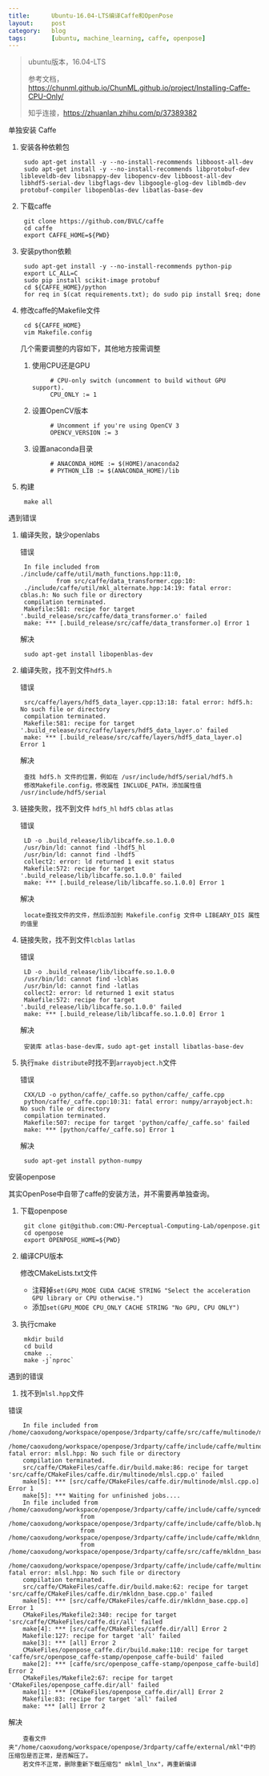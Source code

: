 ```yaml
---
title:      Ubuntu-16.04-LTS编译Caffe和OpenPose
layout:     post
category:   blog
tags:       [ubuntu, machine_learning, caffe, openpose]
---
```


>ubuntu版本，16.04-LTS
>
>参考文档，https://chunml.github.io/ChunML.github.io/project/Installing-Caffe-CPU-Only/
>
>知乎连接，https://zhuanlan.zhihu.com/p/37389382


单独安装 Caffe

1. 安装各种依赖包

        sudo apt-get install -y --no-install-recommends libboost-all-dev
        sudo apt-get install -y --no-install-recommends libprotobuf-dev libleveldb-dev libsnappy-dev libopencv-dev libboost-all-dev libhdf5-serial-dev libgflags-dev libgoogle-glog-dev liblmdb-dev protobuf-compiler libopenblas-dev libatlas-base-dev 

1. 下载caffe

        git clone https://github.com/BVLC/caffe
        cd caffe
        export CAFFE_HOME=${PWD}

1. 安装python依赖

        sudo apt-get install -y --no-install-recommends python-pip
        export LC_ALL=C
        sudo pip install scikit-image protobuf
        cd ${CAFFE_HOME}/python
        for req in $(cat requirements.txt); do sudo pip install $req; done

1. 修改caffe的Makefile文件

        cd ${CAFFE_HOME}
        vim Makefile.config

    几个需要调整的内容如下，其他地方按需调整

    1. 使用CPU还是GPU

                # CPU-only switch (uncomment to build without GPU support).
                CPU_ONLY := 1


    1. 设置OpenCV版本
    
                # Uncomment if you're using OpenCV 3
                OPENCV_VERSION := 3


    1. 设置anaconda目录

                # ANACONDA_HOME := $(HOME)/anaconda2
                # PYTHON_LIB := $(ANACONDA_HOME)/lib

1. 构建

        make all


遇到错误


1. 编译失败，缺少openlabs

    错误 

        In file included from ./include/caffe/util/math_functions.hpp:11:0,
                 from src/caffe/data_transformer.cpp:10:
        ./include/caffe/util/mkl_alternate.hpp:14:19: fatal error: cblas.h: No such file or directory
        compilation terminated.
        Makefile:581: recipe for target '.build_release/src/caffe/data_transformer.o' failed
        make: *** [.build_release/src/caffe/data_transformer.o] Error 1

    解决

        sudo apt-get install libopenblas-dev

1. 编译失败，找不到文件`hdf5.h`

    错误

        src/caffe/layers/hdf5_data_layer.cpp:13:18: fatal error: hdf5.h: No such file or directory
        compilation terminated.
        Makefile:581: recipe for target '.build_release/src/caffe/layers/hdf5_data_layer.o' failed
        make: *** [.build_release/src/caffe/layers/hdf5_data_layer.o] Error 1

    解决

        查找 hdf5.h 文件的位置，例如在 /usr/include/hdf5/serial/hdf5.h
        修改Makefile.config，修改属性 INCLUDE_PATH，添加属性值 /usr/include/hdf5/serial

1. 链接失败，找不到文件 `hdf5_hl` `hdf5` `cblas` `atlas`

    错误

        LD -o .build_release/lib/libcaffe.so.1.0.0
        /usr/bin/ld: cannot find -lhdf5_hl
        /usr/bin/ld: cannot find -lhdf5
        collect2: error: ld returned 1 exit status
        Makefile:572: recipe for target '.build_release/lib/libcaffe.so.1.0.0' failed
        make: *** [.build_release/lib/libcaffe.so.1.0.0] Error 1

    解决

        locate查找文件的文件，然后添加到 Makefile.config 文件中 LIBEARY_DIS 属性的值里
        

1. 链接失败，找不到文件`lcblas` `latlas`

    错误

        LD -o .build_release/lib/libcaffe.so.1.0.0
        /usr/bin/ld: cannot find -lcblas
        /usr/bin/ld: cannot find -latlas
        collect2: error: ld returned 1 exit status
        Makefile:572: recipe for target '.build_release/lib/libcaffe.so.1.0.0' failed
        make: *** [.build_release/lib/libcaffe.so.1.0.0] Error 1

    解决

        安装库 atlas-base-dev库，sudo apt-get install libatlas-base-dev

1. 执行`make distribute`时找不到`arrayobject.h`文件


    错误

        CXX/LD -o python/caffe/_caffe.so python/caffe/_caffe.cpp
        python/caffe/_caffe.cpp:10:31: fatal error: numpy/arrayobject.h: No such file or directory
        compilation terminated.
        Makefile:507: recipe for target 'python/caffe/_caffe.so' failed
        make: *** [python/caffe/_caffe.so] Error 1
    
    解决

        sudo apt-get install python-numpy



安装openpose

其实OpenPose中自带了caffe的安装方法，并不需要再单独查询。

1. 下载openpose

        git clone git@github.com:CMU-Perceptual-Computing-Lab/openpose.git
        cd openpose
        export OPENPOSE_HOME=${PWD}

1. 编译CPU版本

    修改CMakeLists.txt文件
    
    * 注释掉`set(GPU_MODE CUDA CACHE STRING "Select the acceleration GPU library or CPU otherwise.")`
    * 添加`set(GPU_MODE CPU_ONLY CACHE STRING "No GPU, CPU ONLY")`        

1. 执行cmake

        mkdir build
        cd build
        cmake ..
        make -j`nproc`


遇到的错误

1. 找不到`mlsl.hpp`文件

错误

        In file included from /home/caoxudong/workspace/openpose/3rdparty/caffe/src/caffe/multinode/mlsl.cpp:42:0:
        /home/caoxudong/workspace/openpose/3rdparty/caffe/include/caffe/multinode/mlsl.hpp:43:20: fatal error: mlsl.hpp: No such file or directory
        compilation terminated.
        src/caffe/CMakeFiles/caffe.dir/build.make:86: recipe for target 'src/caffe/CMakeFiles/caffe.dir/multinode/mlsl.cpp.o' failed
        make[5]: *** [src/caffe/CMakeFiles/caffe.dir/multinode/mlsl.cpp.o] Error 1
        make[5]: *** Waiting for unfinished jobs....
        In file included from /home/caoxudong/workspace/openpose/3rdparty/caffe/include/caffe/syncedmem.hpp:51:0,
                        from /home/caoxudong/workspace/openpose/3rdparty/caffe/include/caffe/blob.hpp:47,
                        from /home/caoxudong/workspace/openpose/3rdparty/caffe/include/caffe/mkldnn_memory.hpp:45,
                        from /home/caoxudong/workspace/openpose/3rdparty/caffe/src/caffe/mkldnn_base.cpp:39:
        /home/caoxudong/workspace/openpose/3rdparty/caffe/include/caffe/multinode/mlsl.hpp:43:20: fatal error: mlsl.hpp: No such file or directory
        compilation terminated.
        src/caffe/CMakeFiles/caffe.dir/build.make:62: recipe for target 'src/caffe/CMakeFiles/caffe.dir/mkldnn_base.cpp.o' failed
        make[5]: *** [src/caffe/CMakeFiles/caffe.dir/mkldnn_base.cpp.o] Error 1
        CMakeFiles/Makefile2:340: recipe for target 'src/caffe/CMakeFiles/caffe.dir/all' failed
        make[4]: *** [src/caffe/CMakeFiles/caffe.dir/all] Error 2
        Makefile:127: recipe for target 'all' failed
        make[3]: *** [all] Error 2
        CMakeFiles/openpose_caffe.dir/build.make:110: recipe for target 'caffe/src/openpose_caffe-stamp/openpose_caffe-build' failed
        make[2]: *** [caffe/src/openpose_caffe-stamp/openpose_caffe-build] Error 2
        CMakeFiles/Makefile2:67: recipe for target 'CMakeFiles/openpose_caffe.dir/all' failed
        make[1]: *** [CMakeFiles/openpose_caffe.dir/all] Error 2
        Makefile:83: recipe for target 'all' failed
        make: *** [all] Error 2

解决

        查看文件夹"/home/caoxudong/workspace/openpose/3rdparty/caffe/external/mkl"中的压缩包是否正常，是否解压了。
        若文件不正常，删除重新下载压缩包" mklml_lnx"，再重新编译
